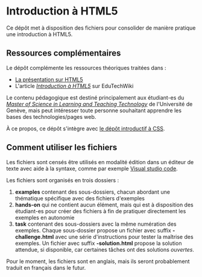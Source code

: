 # Introduction à HTML5

Ce dépôt met à disposition des fichiers pour consolider de manière pratique une introduction à HTML5.

## Ressources complémentaires

Le dépôt complémente les ressources théoriques traitées dans :

- [La présentation sur HTML5](https://mafritz.ch/slides/fr/intro-html5/#/)
- L'article [_Introduction à HTML5_](https://edutechwiki.unige.ch/fr/Introduction_%C3%A0_HTML5) sur EduTechWiki

Le contenu pédagogique est destiné principalement aux étudiant-es du [_Master of Science in Learning and Teaching Technology_](https://tecfa.unige.ch/maltt/) de l'Université de Genève, mais peut intéresser toute personne souhaitant apprendre les bases des technologies/pages web.

À ce propos, ce dépôt s'intègre avec [le dépôt introductif à CSS](https://github.com/MALTT-STIC/minit-css-essentials).

## Comment utiliser les fichiers

Les fichiers sont censés être utilisés en modalité édition dans un éditeur de texte avec aide à la syntaxe, comme par exemple [Visual studio code](https://edutechwiki.unige.ch/fr/Visual_studio_code).

Les fichiers sont organisés en trois dossiers :

1. **examples** contenant des sous-dossiers, chacun abordant une thématique spécifique avec des fichiers d'exemples
2. **hands-on** qui ne contient aucun élément, mais qui est à disposition des étudiant-es pour créer des fichiers à fin de pratiquer directement les exemples en autonomie
3. **task** contenant des sous-dossiers avec la même numération des exemples. Chaque sous-dossier propose un fichier avec suffix **-challenge.html** avec une série d'instructions pour tester la maîtrise des exemples. Un fichier avec suffix **-solution.html** propose la solution attendue, si disponible, car certaines tâches ont des solutions _ouvertes_.

Pour le moment, les fichiers sont en anglais, mais ils seront probablement traduit en français dans le futur.
